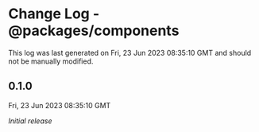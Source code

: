 # Change Log - @packages/components

This log was last generated on Fri, 23 Jun 2023 08:35:10 GMT and should not be manually modified.

## 0.1.0
Fri, 23 Jun 2023 08:35:10 GMT

_Initial release_

